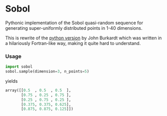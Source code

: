 # Sobol
Pythonic implementation of the Sobol quasi-random sequence for generating super-uniformly distributed points in 1-40 dimensions.

This is rewrite of the [python version](https://people.sc.fsu.edu/~jburkardt/py_src/sobol/sobol.html) by John Burkardt which was written in a hilariously Fortran-like way, making it quite hard to understand.

### Usage 
```python
import sobol
sobol.sample(dimension=3, n_points=5)
```
yields
```python
array([[0.5  , 0.5  , 0.5  ],
       [0.75 , 0.25 , 0.75 ],
       [0.25 , 0.75 , 0.25 ],
       [0.375, 0.375, 0.625],
       [0.875, 0.875, 0.125]])
```